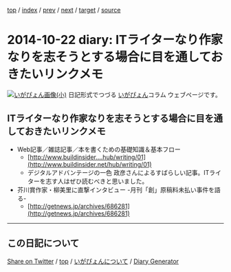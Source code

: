 [top](../index.html) 
 / [index](index.html) 
 / [prev](ig141017.html) 
 / [next](ig141024.html) 
 / [target](https://igapyon.github.io/diary/2014/ig141022.html) 
 / [source](https://github.com/igapyon/diary/blob/gh-pages/2014/ig141022.html.src.md) 

2014-10-22 diary: ITライターなり作家なりを志そうとする場合に目を通しておきたいリンクメモ
=====================================================================================================
[![いがぴょん画像(小)](https://igapyon.github.io/diary/images/iga200306s.jpg "いがぴょん")](https://igapyon.github.io/diary/memo/memoigapyon.html) 日記形式でつづる [いがぴょん](https://igapyon.github.io/diary/memo/memoigapyon.html)コラム ウェブページです。

## ITライターなり作家なりを志そうとする場合に目を通しておきたいリンクメモ


* Web記事／雑誌記事／本を書くための基礎知識＆基本フロー
  * [http://www.buildinsider....hub/writing/01](http://www.buildinsider.net/hub/writing/01)
  * デジタルアドバンテージの一色 政彦さんによるすばらしい記事。ITライターを志す人はぜひ読むべきと思いました。
* 芥川賞作家・柳美里に直撃インタビュー -月刊「創」原稿料未払い事件を語る-
  * [http://getnews.jp/archives/686281](http://getnews.jp/archives/686281)



----------------------------------------------------------------------------------------------------

## この日記について

[Share on Twitter](https://twitter.com/intent/tweet?hashtags=igapyon%2Cdiary%2C%E3%81%84%E3%81%8C%E3%81%B4%E3%82%87%E3%82%93&text=IT%E3%83%A9%E3%82%A4%E3%82%BF%E3%83%BC%E3%81%AA%E3%82%8A%E4%BD%9C%E5%AE%B6%E3%81%AA%E3%82%8A%E3%82%92%E5%BF%97%E3%81%9D%E3%81%86%E3%81%A8%E3%81%99%E3%82%8B%E5%A0%B4%E5%90%88%E3%81%AB%E7%9B%AE%E3%82%92%E9%80%9A%E3%81%97%E3%81%A6%E3%81%8A%E3%81%8D%E3%81%9F%E3%81%84%E3%83%AA%E3%83%B3%E3%82%AF%E3%83%A1%E3%83%A2&url=https%3A%2F%2Figapyon.github.io%2Fdiary%2F2014%2Fig141022.html) / [top](../index.html) / [いがぴょんについて](https://igapyon.github.io/diary/memo/memoigapyon.html) / [Diary Generator](https://github.com/igapyon/igapyonv3)
